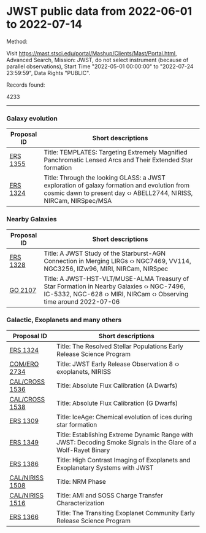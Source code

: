 # JWST public data from 2022-06-01 to 2022-07-14

Method: 

Visit https://mast.stsci.edu/portal/Mashup/Clients/Mast/Portal.html, Advanced Search, Mission: JWST, do not select instrument (because of parallel observations), Start Time "2022-05-01 00:00:00" to "2022-07-24 23:59:59", Data Rights "PUBLIC".

Records found:

4233

---

### Galaxy evolution

| Proposal ID | Short descriptions |
| ---         | ---                |
| [ERS 1355](https://www.stsci.edu/cgi-bin/get-proposal-info?id=1355&observatory=JWST) | Title: TEMPLATES: Targeting Extremely Magnified Panchromatic Lensed Arcs and Their Extended Star formation |
| [ERS 1324](https://www.stsci.edu/cgi-bin/get-proposal-info?id=1324&observatory=JWST) | Title: Through the looking GLASS: a JWST exploration of galaxy formation and evolution from cosmic dawn to present day ‹› ABELL2744, NIRISS, NIRCam, NIRSpec/MSA |


### Nearby Galaxies

| Proposal ID | Short descriptions |
| ---         | ---                |
| [ERS 1328](https://www.stsci.edu/cgi-bin/get-proposal-info?id=1328&observatory=JWST) | Title: A JWST Study of the Starburst-AGN Connection in Merging LIRGs ‹› NGC7469, VV114, NGC3256, IIZw96, MIRI, NIRCam, NIRSpec |
| [GO 2107](https://www.stsci.edu/cgi-bin/get-proposal-info?id=2107&observatory=JWST) | Title: A JWST-HST-VLT/MUSE-ALMA Treasury of Star Formation in Nearby Galaxies ‹› NGC-7496, IC-5332, NGC-628 ‹› MIRI, NIRCam ‹› Observing time around 2022-07-06 |



### Galactic, Exoplanets and many others

| Proposal ID | Short descriptions |
| ---         | ---                |
| [ERS 1324](https://www.stsci.edu/cgi-bin/get-proposal-info?id=1334&observatory=JWST) | Title: The Resolved Stellar Populations Early Release Science Program |
| [COM/ERO 2734](https://www.stsci.edu/cgi-bin/get-proposal-info?id=2734&observatory=JWST) | Title: JWST Early Release Observation 8 ‹› exoplanets, NIRISS |
| [CAL/CROSS 1536](https://www.stsci.edu/cgi-bin/get-proposal-info?id=1536&observatory=JWST) | Title: Absolute Flux Calibration (A Dwarfs) |
| [CAL/CROSS 1538](https://www.stsci.edu/cgi-bin/get-proposal-info?id=1538&observatory=JWST) | Title: Absolute Flux Calibration (G Dwarfs) |
| [ERS 1309](https://www.stsci.edu/cgi-bin/get-proposal-info?id=1309&observatory=JWST) | Title: IceAge: Chemical evolution of ices during star formation |
| [ERS 1349](https://www.stsci.edu/cgi-bin/get-proposal-info?id=1349&observatory=JWST) | Title: Establishing Extreme Dynamic Range with JWST: Decoding Smoke Signals in the Glare of a Wolf-Rayet Binary |
| [ERS 1386](https://www.stsci.edu/cgi-bin/get-proposal-info?id=1386&observatory=JWST) | Title: High Contrast Imaging of Exoplanets and Exoplanetary Systems with JWST |
| [CAL/NIRISS 1508](https://www.stsci.edu/cgi-bin/get-proposal-info?id=1508&observatory=JWST) | Title: NRM Phase |
| [CAL/NIRISS 1516](https://www.stsci.edu/cgi-bin/get-proposal-info?id=1516&observatory=JWST) | Title: AMI and SOSS Charge Transfer Characterization |
| [ERS 1366](https://www.stsci.edu/cgi-bin/get-proposal-info?id=1366&observatory=JWST) | Title: The Transiting Exoplanet Community Early Release Science Program |










